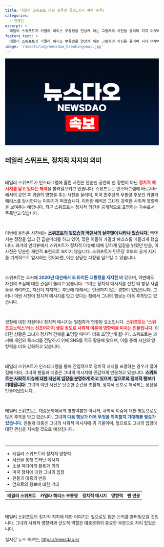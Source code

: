 ```yaml
---
title: 테일러 스위프트 의문 실루엣 등장…지지 여부 주목!
categories:
  - 연예인
excerpt: >
  테일러 스위프트가 카멀라 해리스 부통령을 연상케 하는 그림자의 사진을 올리며 지지 여부에 대한 추측이 일고 있다. 이번 게시물로 스위프트의 정치적 표심에 대해 궁금증이 증폭되면서, 그녀의 영향력 또한 주목받고 있다.
feature_text: >
  테일러 스위프트가 카멀라 해리스 부통령을 연상케 하는 그림자의 사진을 올리며 지지 여부에 대한 추측이 일고 있다. 이번 게시물로 스위프트의 정치적 표심에 대해 궁금증이 증폭되면서, 그녀의 영향력 또한 주목받고 있다.
image: '/assets/img/newsdao_breakingnews.jpg'
---
```


<p><img src="/assets/img/newsdao_breakingnews.jpg" alt="ontimetimes 속보" /></p>

<h2 data-ke-size="size26">테일러 스위프트, 정치적 지지의 의미</h2>

<p data-ke-size="size16">&nbsp;</p>

<p>테일러 스위프트가 인스타그램에 올린 사진은 단순한 공연의 한 장면이 아닌 <b><span style="color: #ee2323;">정치적 메시지를 담고 있다는 해석</span></b>을 불러일으키고 있습니다. 스위프트는 인스타그램에 바르샤바에서의 공연 후 귀환의 영향을 주는 사진을 올리며, 미국 민주당의 부통령 후보인 카멀라 해리스를 암시한다는 이야기가 퍼졌습니다. 이러한 해석은 그녀의 강력한 사회적 영향력을 보여주는 예입니다. 최근 스위프트는 정치적 의견을 공개적으로 표명하는 가수로서 주목받고 있습니다. </p>

<p data-ke-size="size16">&nbsp;</p>

<p>이번에 올라온 사진에는 <b><span style="background-color: #21538527;">스위프트의 뒷모습과 백댄서의 실루엣이 나타나 있습니다.</span></b> 백댄서는 정장을 입고 긴 곱슬머리를 하고 있어, 많은 이들이 카멀라 해리스를 떠올리게 했습니다. 과거의 인터뷰에서 스위프트가 정치적 이슈에 대해 강하게 입장을 밝혔던 만큼, 이 사진은 단순한 개인적 표현으로 보이지 않습니다. 스위프트가 민주당 후보의 공개 지지를 기계적으로 암시하는 것이라면, 이는 상당한 파장을 일으킬 수 있습니다.</p>

<p data-ke-size="size16">&nbsp;</p>

<p>스위프트는 과거에 <b><span style="color: #1a5490;">2020년 대선에서 조 바이든 대통령을 지지한 바</span></b> 있으며, 이번에도 자신의 표심에 대한 관심이 쏠리고 있습니다. 그녀는 정치적 메시지를 전할 때 항상 사람들을 격려하고, 자신이 지지하는 후보에 대해서는 언급하지 않는 경향이 있었습니다. 그러나 이번 사진이 정치적 메시지를 담고 있다는 점에서 그녀의 행보는 더욱 주목받고 있습니다.</p>

<p data-ke-size="size16">&nbsp;</p>

<p>경찰에 대한 지원이나 정치적 메시지는 밀접하게 연결된 요소입니다. <b><span style="color: #ee2323;">스위프트는 '스위프트노믹스'라는 신조어까지 생길 정도로 사회적 여론에 영향력을 미치는 인물입니다.</span></b> 이러한 상황은 그녀가 정치적 견해를 표명할 때마다 더욱 조명받게 됩니다. 스위프트는 과거에 개인의 목소리를 전달하기 위해 SNS를 적극 활용해 왔으며, 이를 통해 자신의 영향력을 더욱 강화하고 있습니다. </p>

<p data-ke-size="size16">&nbsp;</p>

<p>테일러 스위프트가 인스타그램을 통해 간접적으로 정치적 지지를 표명하는 경우가 많아짐에 따라, 그녀의 팬들과 대중은 그녀의 메시지에 민감하게 반응하고 있습니다. <b><span style="background-color: #21538527;">스위프트는 사회적 이슈에 대한 자신의 입장을 분명하게 하고 있으며, 앞으로의 정치적 행보가 기대됩니다.</span></b> 그녀의 이번 사진은 단순한 순간을 초월해, 정치적 신호로 해석되는 상황을 만들어냈습니다. </p>

<p data-ke-size="size16">&nbsp;</p>

<p>테일러 스위프트는 대중문화에서의 영향력뿐만 아니라, 사회적 이슈에 대한 행동으로도 많은 주목을 받고 있습니다. <b><span style="color: #1a5490;">그녀의 다음 행보가 더욱 무엇을 의미할지 기대해볼 필요가 있습니다.</span></b> 팬들과 대중은 그녀의 사회적 메시지에 귀 기울이며, 앞으로도 그녀의 입장에 대한 관심을 지속할 것으로 예상됩니다.</p>

<p data-ke-size="size16">&nbsp;</p>

<hr>

<ul>
<li>테일러 스위프트의 정치적 영향력</li>
<li>사진을 통해 드러난 메시지</li>
<li>소셜 미디어의 활용과 의의</li>
<li>미국 정치에 대한 그녀의 입장</li>
<li>팬들과 대중의 반응</li>
<li>앞으로의 행보에 대한 기대</li>
</ul>

<table>
<tr>
<td style="text-align: center; height: 17px;"><b>테일러 스위프트</b></td>
<td style="text-align: center; height: 17px;"><b>카멀라 해리스 부통령</b></td>
<td style="text-align: center; height: 17px;"><b>정치적 메시지</b></td>
<td style="text-align: center; height: 17px;"><b>영향력</b></td>
<td style="text-align: center; height: 17px;"><b>팬 반응</b></td>
</tr>
</table>

<p data-ke-size="size16">&nbsp;</p>

<p>테일러 스위프트의 정치적 지지에 대한 이야기는 앞으로도 많은 논의를 불러일으킬 것입니다. 그녀의 사회적 영향력과 선도적 역할은 대중문화의 중요한 부분으로 자리 잡았습니다.</p>
실시간 뉴스 속보는, <a href="https://newsdao.kr" rel="dofollow">https://newsdao.kr</a>



